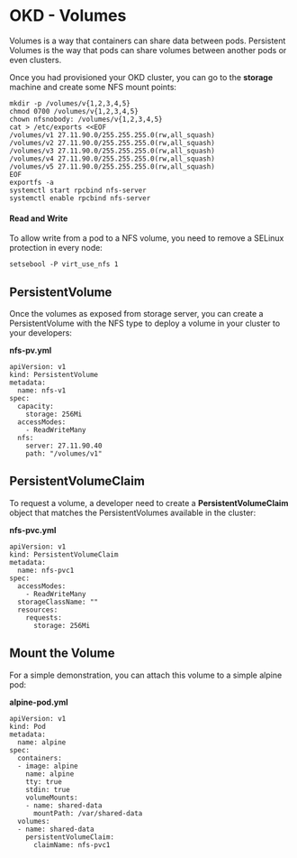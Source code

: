 OKD - Volumes
=============

Volumes is a way that containers can share data between pods. Persistent Volumes is the way that pods can share volumes between another pods or even clusters.

Once you had provisioned your OKD cluster, you can go to the **storage** machine and create some NFS mount points:

	mkdir -p /volumes/v{1,2,3,4,5}
	chmod 0700 /volumes/v{1,2,3,4,5}
	chown nfsnobody: /volumes/v{1,2,3,4,5}
    cat > /etc/exports <<EOF
	/volumes/v1 27.11.90.0/255.255.255.0(rw,all_squash)
	/volumes/v2 27.11.90.0/255.255.255.0(rw,all_squash)
	/volumes/v3 27.11.90.0/255.255.255.0(rw,all_squash)
	/volumes/v4 27.11.90.0/255.255.255.0(rw,all_squash)
	/volumes/v5 27.11.90.0/255.255.255.0(rw,all_squash)
    EOF
	exportfs -a
	systemctl start rpcbind nfs-server
	systemctl enable rpcbind nfs-server

#### Read and Write

To allow write from a pod to a NFS volume, you need to remove a SELinux protection in every node:

    setsebool -P virt_use_nfs 1

PersistentVolume
----------------

Once the volumes as exposed from storage server, you can create a PersistentVolume with the NFS type to deploy a volume in your cluster to your developers:

**nfs-pv.yml**

    apiVersion: v1                                            
    kind: PersistentVolume
    metadata:
      name: nfs-v1
    spec:
      capacity:
        storage: 256Mi
      accessModes:
        - ReadWriteMany
      nfs:
        server: 27.11.90.40
        path: "/volumes/v1"

PersistentVolumeClaim
-----------------

To request a volume, a developer need to create a **PersistentVolumeClaim** object that matches the PersistentVolumes available in the cluster:

**nfs-pvc.yml**

    apiVersion: v1
    kind: PersistentVolumeClaim
    metadata:
      name: nfs-pvc1
    spec:
      accessModes:
        - ReadWriteMany
      storageClassName: ""
      resources:
        requests:
          storage: 256Mi

Mount the Volume
----------------

For a simple demonstration, you can attach this volume to a simple alpine pod:

**alpine-pod.yml**

    apiVersion: v1
    kind: Pod
    metadata:
      name: alpine
    spec:
      containers:
      - image: alpine
        name: alpine
        tty: true
        stdin: true
        volumeMounts:
        - name: shared-data
          mountPath: /var/shared-data
      volumes:
      - name: shared-data
        persistentVolumeClaim:
          claimName: nfs-pvc1
